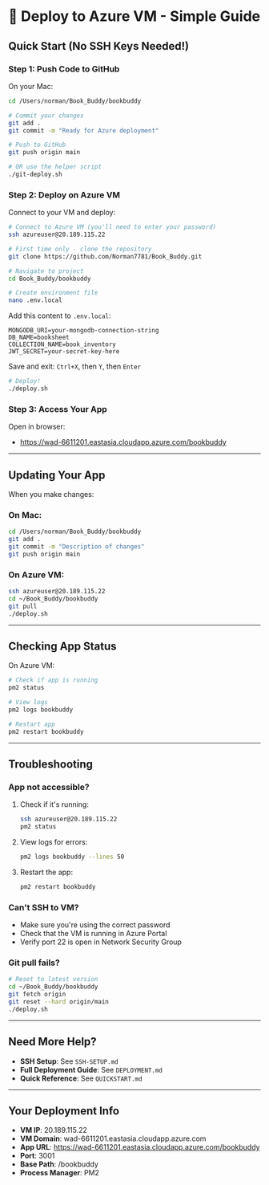 # 🚀 Deploy to Azure VM - Simple Guide

## Quick Start (No SSH Keys Needed!)

### Step 1: Push Code to GitHub

On your Mac:

```bash
cd /Users/norman/Book_Buddy/bookbuddy

# Commit your changes
git add .
git commit -m "Ready for Azure deployment"

# Push to GitHub
git push origin main

# OR use the helper script
./git-deploy.sh
```

### Step 2: Deploy on Azure VM

Connect to your VM and deploy:

```bash
# Connect to Azure VM (you'll need to enter your password)
ssh azureuser@20.189.115.22

# First time only - clone the repository
git clone https://github.com/Norman7781/Book_Buddy.git

# Navigate to project
cd Book_Buddy/bookbuddy

# Create environment file
nano .env.local
```

Add this content to `.env.local`:

```env
MONGODB_URI=your-mongodb-connection-string
DB_NAME=booksheet
COLLECTION_NAME=book_inventory
JWT_SECRET=your-secret-key-here
```

Save and exit: `Ctrl+X`, then `Y`, then `Enter`

```bash
# Deploy!
./deploy.sh
```

### Step 3: Access Your App

Open in browser:

- https://wad-6611201.eastasia.cloudapp.azure.com/bookbuddy

---

## Updating Your App

When you make changes:

### On Mac:

```bash
cd /Users/norman/Book_Buddy/bookbuddy
git add .
git commit -m "Description of changes"
git push origin main
```

### On Azure VM:

```bash
ssh azureuser@20.189.115.22
cd ~/Book_Buddy/bookbuddy
git pull
./deploy.sh
```

---

## Checking App Status

On Azure VM:

```bash
# Check if app is running
pm2 status

# View logs
pm2 logs bookbuddy

# Restart app
pm2 restart bookbuddy
```

---

## Troubleshooting

### App not accessible?

1. Check if it's running:

   ```bash
   ssh azureuser@20.189.115.22
   pm2 status
   ```

2. View logs for errors:

   ```bash
   pm2 logs bookbuddy --lines 50
   ```

3. Restart the app:
   ```bash
   pm2 restart bookbuddy
   ```

### Can't SSH to VM?

- Make sure you're using the correct password
- Check that the VM is running in Azure Portal
- Verify port 22 is open in Network Security Group

### Git pull fails?

```bash
# Reset to latest version
cd ~/Book_Buddy/bookbuddy
git fetch origin
git reset --hard origin/main
./deploy.sh
```

---

## Need More Help?

- **SSH Setup**: See `SSH-SETUP.md`
- **Full Deployment Guide**: See `DEPLOYMENT.md`
- **Quick Reference**: See `QUICKSTART.md`

---

## Your Deployment Info

- **VM IP**: 20.189.115.22
- **VM Domain**: wad-6611201.eastasia.cloudapp.azure.com
- **App URL**: https://wad-6611201.eastasia.cloudapp.azure.com/bookbuddy
- **Port**: 3001
- **Base Path**: /bookbuddy
- **Process Manager**: PM2
